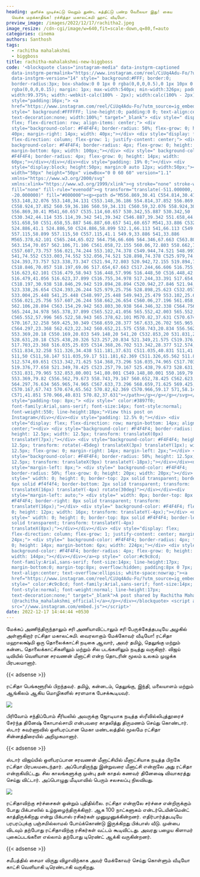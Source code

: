 ```yaml
---
heading: குளிச்சு முடிச்சுட்டு வெறும் துண்ட சுத்திட்டு பண்ற வேலையா இது! கைய
  வெச்சு மறக்காதீங்க! ரச்சித்தா மகாலட்சுமி ஹாட் வீடியோ.
preview_image: /images/2022/12/17/rachitha2.jpeg
image_resize: /cdn-cgi/image/w=640,fit=scale-down,q=80,f=auto
categories: cinema
authors: Santhosh
tags:
  - rachitha mahalakshmi
  - biggboss
title: rachitha-mahalakshmi-new-biggboss
code: '<blockquote class="instagram-media" data-instgrm-captioned
  data-instgrm-permalink="https://www.instagram.com/reel/CiUq4Adu-Fo/?utm_source=ig_embed&amp;utm_campaign=loading"
  data-instgrm-version="14" style=" background:#FFF; border:0;
  border-radius:3px; box-shadow:0 0 1px 0 rgba(0,0,0,0.5),0 1px 10px 0
  rgba(0,0,0,0.15); margin: 1px; max-width:540px; min-width:326px; padding:0;
  width:99.375%; width:-webkit-calc(100% - 2px); width:calc(100% - 2px);"><div
  style="padding:16px;"> <a
  href="https://www.instagram.com/reel/CiUq4Adu-Fo/?utm_source=ig_embed&amp;utm_campaign=loading"
  style=" background:#FFFFFF; line-height:0; padding:0 0; text-align:center;
  text-decoration:none; width:100%;" target="_blank"> <div style=" display:
  flex; flex-direction: row; align-items: center;"> <div
  style="background-color: #F4F4F4; border-radius: 50%; flex-grow: 0; height:
  40px; margin-right: 14px; width: 40px;"></div> <div style="display: flex;
  flex-direction: column; flex-grow: 1; justify-content: center;"> <div style="
  background-color: #F4F4F4; border-radius: 4px; flex-grow: 0; height: 14px;
  margin-bottom: 6px; width: 100px;"></div> <div style=" background-color:
  #F4F4F4; border-radius: 4px; flex-grow: 0; height: 14px; width:
  60px;"></div></div></div><div style="padding: 19% 0;"></div> <div
  style="display:block; height:50px; margin:0 auto 12px; width:50px;"><svg
  width="50px" height="50px" viewBox="0 0 60 60" version="1.1"
  xmlns="https://www.w3.org/2000/svg"
  xmlns:xlink="https://www.w3.org/1999/xlink"><g stroke="none" stroke-width="1"
  fill="none" fill-rule="evenodd"><g transform="translate(-511.000000,
  -20.000000)" fill="#000000"><g><path d="M556.869,30.41 C554.814,30.41
  553.148,32.076 553.148,34.131 C553.148,36.186 554.814,37.852 556.869,37.852
  C558.924,37.852 560.59,36.186 560.59,34.131 C560.59,32.076 558.924,30.41
  556.869,30.41 M541,60.657 C535.114,60.657 530.342,55.887 530.342,50
  C530.342,44.114 535.114,39.342 541,39.342 C546.887,39.342 551.658,44.114
  551.658,50 C551.658,55.887 546.887,60.657 541,60.657 M541,33.886 C532.1,33.886
  524.886,41.1 524.886,50 C524.886,58.899 532.1,66.113 541,66.113 C549.9,66.113
  557.115,58.899 557.115,50 C557.115,41.1 549.9,33.886 541,33.886
  M565.378,62.101 C565.244,65.022 564.756,66.606 564.346,67.663 C563.803,69.06
  563.154,70.057 562.106,71.106 C561.058,72.155 560.06,72.803 558.662,73.347
  C557.607,73.757 556.021,74.244 553.102,74.378 C549.944,74.521 548.997,74.552
  541,74.552 C533.003,74.552 532.056,74.521 528.898,74.378 C525.979,74.244
  524.393,73.757 523.338,73.347 C521.94,72.803 520.942,72.155 519.894,71.106
  C518.846,70.057 518.197,69.06 517.654,67.663 C517.244,66.606 516.755,65.022
  516.623,62.101 C516.479,58.943 516.448,57.996 516.448,50 C516.448,42.003
  516.479,41.056 516.623,37.899 C516.755,34.978 517.244,33.391 517.654,32.338
  C518.197,30.938 518.846,29.942 519.894,28.894 C520.942,27.846 521.94,27.196
  523.338,26.654 C524.393,26.244 525.979,25.756 528.898,25.623 C532.057,25.479
  533.004,25.448 541,25.448 C548.997,25.448 549.943,25.479 553.102,25.623
  C556.021,25.756 557.607,26.244 558.662,26.654 C560.06,27.196 561.058,27.846
  562.106,28.894 C563.154,29.942 563.803,30.938 564.346,32.338 C564.756,33.391
  565.244,34.978 565.378,37.899 C565.522,41.056 565.552,42.003 565.552,50
  C565.552,57.996 565.522,58.943 565.378,62.101 M570.82,37.631 C570.674,34.438
  570.167,32.258 569.425,30.349 C568.659,28.377 567.633,26.702 565.965,25.035
  C564.297,23.368 562.623,22.342 560.652,21.575 C558.743,20.834 556.562,20.326
  553.369,20.18 C550.169,20.033 549.148,20 541,20 C532.853,20 531.831,20.033
  528.631,20.18 C525.438,20.326 523.257,20.834 521.349,21.575 C519.376,22.342
  517.703,23.368 516.035,25.035 C514.368,26.702 513.342,28.377 512.574,30.349
  C511.834,32.258 511.326,34.438 511.181,37.631 C511.035,40.831 511,41.851
  511,50 C511,58.147 511.035,59.17 511.181,62.369 C511.326,65.562 511.834,67.743
  512.574,69.651 C513.342,71.625 514.368,73.296 516.035,74.965 C517.703,76.634
  519.376,77.658 521.349,78.425 C523.257,79.167 525.438,79.673 528.631,79.82
  C531.831,79.965 532.853,80.001 541,80.001 C549.148,80.001 550.169,79.965
  553.369,79.82 C556.562,79.673 558.743,79.167 560.652,78.425 C562.623,77.658
  564.297,76.634 565.965,74.965 C567.633,73.296 568.659,71.625 569.425,69.651
  C570.167,67.743 570.674,65.562 570.82,62.369 C570.966,59.17 571,58.147 571,50
  C571,41.851 570.966,40.831 570.82,37.631"></path></g></g></g></svg></div><div
  style="padding-top: 8px;"> <div style=" color:#3897f0;
  font-family:Arial,sans-serif; font-size:14px; font-style:normal;
  font-weight:550; line-height:18px;">View this post on
  Instagram</div></div><div style="padding: 12.5% 0;"></div> <div
  style="display: flex; flex-direction: row; margin-bottom: 14px; align-items:
  center;"><div> <div style="background-color: #F4F4F4; border-radius: 50%;
  height: 12.5px; width: 12.5px; transform: translateX(0px)
  translateY(7px);"></div> <div style="background-color: #F4F4F4; height:
  12.5px; transform: rotate(-45deg) translateX(3px) translateY(1px); width:
  12.5px; flex-grow: 0; margin-right: 14px; margin-left: 2px;"></div> <div
  style="background-color: #F4F4F4; border-radius: 50%; height: 12.5px; width:
  12.5px; transform: translateX(9px) translateY(-18px);"></div></div><div
  style="margin-left: 8px;"> <div style=" background-color: #F4F4F4;
  border-radius: 50%; flex-grow: 0; height: 20px; width: 20px;"></div> <div
  style=" width: 0; height: 0; border-top: 2px solid transparent; border-left:
  6px solid #f4f4f4; border-bottom: 2px solid transparent; transform:
  translateX(16px) translateY(-4px) rotate(30deg)"></div></div><div
  style="margin-left: auto;"> <div style=" width: 0px; border-top: 8px solid
  #F4F4F4; border-right: 8px solid transparent; transform:
  translateY(16px);"></div> <div style=" background-color: #F4F4F4; flex-grow:
  0; height: 12px; width: 16px; transform: translateY(-4px);"></div> <div
  style=" width: 0; height: 0; border-top: 8px solid #F4F4F4; border-left: 8px
  solid transparent; transform: translateY(-4px)
  translateX(8px);"></div></div></div> <div style="display: flex;
  flex-direction: column; flex-grow: 1; justify-content: center; margin-bottom:
  24px;"> <div style=" background-color: #F4F4F4; border-radius: 4px; flex-grow:
  0; height: 14px; margin-bottom: 6px; width: 224px;"></div> <div style="
  background-color: #F4F4F4; border-radius: 4px; flex-grow: 0; height: 14px;
  width: 144px;"></div></div></a><p style=" color:#c9c8cd;
  font-family:Arial,sans-serif; font-size:14px; line-height:17px;
  margin-bottom:0; margin-top:8px; overflow:hidden; padding:8px 0 7px;
  text-align:center; text-overflow:ellipsis; white-space:nowrap;"><a
  href="https://www.instagram.com/reel/CiUq4Adu-Fo/?utm_source=ig_embed&amp;utm_campaign=loading"
  style=" color:#c9c8cd; font-family:Arial,sans-serif; font-size:14px;
  font-style:normal; font-weight:normal; line-height:17px;
  text-decoration:none;" target="_blank">A post shared by Rachitha Mahalakshmi
  (@rachitha_mahalakshmi_official)</a></p></div></blockquote> <script async
  src="//www.instagram.com/embed.js"></script>'
date: 2022-12-17 14:44:44 +0530
---
```

மேக்கப் அணிந்திருந்தாலும் சரி அணியாவிட்டாலும் சரி பேருக்கேத்தபடியே அழகில் அள்ளுகிறார் ரட்சிதா மகாலட்சுமி. வைரலாகும் மேக்கோவர் வீடியோ!
ரட்சிதா மஹாலக்ஷ்மி ஒரு தொலைக்காட்சி நடிகை ஆவார், அவர் தமிழ், தெலுங்கு மற்றும் கன்னட தொலைக்காட்சிகளிலும் மற்றும் சில படங்களிலும் நடித்து வருகிறார். விஜய் டிவியில் வெளியான சரவணன் மீனாட்சி என்ற தொடரின் மூலம் உலகம் முழுக்க பிரபலமானார்.

{{< adsense >}}


ரட்சிதா பெங்களூரில் பிறந்தவர். தமிழ், கன்னடம், தெலுங்கு, இந்தி, மலையாளம் மற்றும் ஆங்கிலம் ஆகிய மொழிகளில் சரளமாக பேசக்கூடியவர். 

![](/images/2022/12/17/rachitha-mahalakshmi-new-biggboss.jpeg)

பிரிவோம் சந்திப்போம் சீரியலில் அவருக்கு ஜோடியாக நடித்த ஸ்ரீவில்லிபுத்தூரைச் சேர்ந்த தினேஷ் கோபால்சாமி என்பவரை காதலித்து திருமணம் செய்து கொண்டார். ஸ்டார் சுவர்ணாவில் ஒளிபரப்பான மெகா மண்டலத்தில் மூலமே ரட்சிதா சின்னத்திரையில் அறிமுகமானார். 

{{< adsense >}}


ஸ்டார் விஜய்யில் ஒளிபரப்பான சரவணன் மீனாட்சியில் மீனாட்சியாக நடித்த பிறகே ரட்சிதா பிரபலமடைந்தார்.  அப்போதிருந்து இன்றுவரை மீனாட்சி என்றாலே அது ரட்சிதா என்றாகிவிட்டது. சில காலங்களுக்கு முன்பு தன் காதல் கணவர் தினேஷை விவாகரத்து செய்து விட்டார். அப்பொழுது மீடியாவில் பெரும் சலசலப்பு நிலவியது. 


![](/images/2022/12/17/rachitha-mahalakshmi-new-biggboss2.jpeg)

ரட்சிதாவிற்கு சர்ச்சைகள் ஒன்றும் புதிதில்லை. ரட்சிதா என்றாலே சர்ச்சை என்றிருக்கும் போது பிக்பாஸில் உழ்நுழைந்திருக்கிறார். ஆக 100 நாட்களுகம் என்டர்டெயின்மென்ட் காத்திருக்கிறது என்று பிக்பாஸ் ரசிகர்கள் முனுமுனுக்கின்றனர். 
எதிர்பார்த்தபடியே பரபரப்புக்கு பஞ்சமில்லாமல் போய்க்கொண்டு இருக்கிறது பிக்பாஸ் வீடு. முன்பை விடவும் தற்போது ரட்சிதாவிற்கு ரசிகர்கள் வட்டம் கூடிவிட்டது. அவரது பழைய கிளாமர் புகைப்படங்களை எல்லாம் தற்போது டிரெண்ட் ஆக்கி வருகின்றனர்.

{{< adsense >}}


சமீபத்தில் சைமா விருது விழாவிற்காக அவர் மேக்கோவர் செய்து கொள்ளும் வீடியோ காட்சி வெளியாகி டிரெண்டாகி வருகிறது.